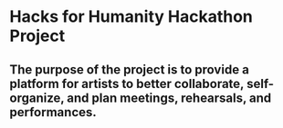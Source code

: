 # Hacks for Humanity Hackathon Project

## The purpose of the project is to provide a platform for artists to better collaborate, self-organize, and plan meetings, rehearsals, and performances.
